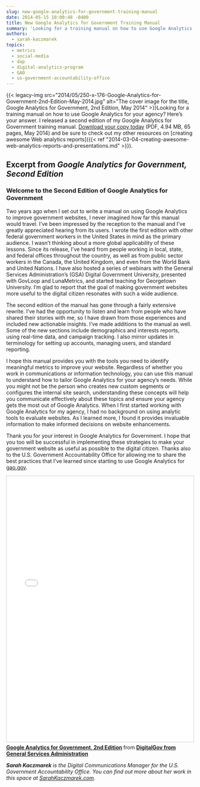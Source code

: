 ```yaml
---
slug: new-google-analytics-for-government-training-manual
date: 2014-05-15 10:00:48 -0400
title: New Google Analytics for Government Training Manual
summary: 'Looking for a training manual on how to use Google Analytics for your agency? Here&#8217;s your answer. I released a second edition of my Google Analytics for Government training manual. Download your copy today (PDF, 4.94 MB, 65 pages, May 2014) and'
authors:
  - sarah-kaczmarek
topics:
  - metrics
  - social-media
  - dap
  - digital-analytics-program
  - GAO
  - us-government-accountability-office
---
```


{{< legacy-img src="2014/05/250-x-176-Google-Analytics-for-Government-2nd-Edition-May-2014.jpg" alt="The cover image for the title, Google Analytics for Government, 2nd Edition, May 2014" >}}Looking for a training manual on how to use Google Analytics for your agency? Here&#8217;s your answer. I released a second edition of my Google Analytics for Government training manual. [Download your copy today](https://s3.amazonaws.com/digitalgov/_legacy-img/2014/05/2ND_EDITION__GOOGLE_ANALYTICS_FOR_GOVERNMENT_TRAINING_MANUAL-4.pdf) (PDF, 4.94 MB, 65 pages, May 2014) and be sure to check out my other resources on [creating awesome Web analytics reports]({{< ref "2014-03-04-creating-awesome-web-analytics-reports-and-presentations.md" >}}).

## Excerpt from _Google Analytics for Government, Second Edition_

### Welcome to the Second Edition of Google Analytics for Government

Two years ago when I set out to write a manual on using Google Analytics to improve government websites, I never imagined how far this manual would travel. I’ve been impressed by the reception to the manual and I’ve greatly appreciated hearing from its users. I wrote the first edition with other federal government workers in the United States in mind as the primary audience. I wasn’t thinking about a more global applicability of these lessons. Since its release, I’ve heard from people working in local, state, and federal offices throughout the country, as well as from public sector workers in the Canada, the United Kingdom, and even from the World Bank and United Nations. I have also hosted a series of webinars with the General Services Administration’s (GSA) Digital Government University, presented with GovLoop and LunaMetrics, and started teaching for Georgetown University. I’m glad to report that the goal of making government websites more useful to the digital citizen resonates with such a wide audience.

The second edition of the manual has gone through a fairly extensive rewrite. I’ve had the opportunity to listen and learn from people who have shared their stories with me, so I have drawn from those experiences and included new actionable insights. I’ve made additions to the manual as well. Some of the new sections include demographics and interests reports, using real-time data, and campaign tracking. I also mirror updates in terminology for setting up accounts, managing users, and standard reporting.

I hope this manual provides you with the tools you need to identify meaningful metrics to improve your website. Regardless of whether you work in communications or information technology, you can use this manual to understand how to tailor Google Analytics for your agency’s needs. While you might not be the person who creates new custom segments or configures the internal site search, understanding these concepts will help you communicate effectively about these topics and ensure your agency gets the most out of Google Analytics. When I first started working with Google Analytics for my agency, I had no background on using analytic tools to evaluate websites. As I learned more, I found it provides invaluable information to make informed decisions on website enhancements.

Thank you for your interest in Google Analytics for Government. I hope that you too will be successful in implementing these strategies to make your government website as useful as possible to the digital citizen. Thanks also to the U.S. Government Accountability Office for allowing me to share the best practices that I’ve learned since starting to use Google Analytics for [gao.gov](http://www.gao.gov/).

<iframe src="//www.slideshare.net/slideshow/embed_code/key/y0uNONQjjrAHiD" width="668" height="714" frameborder="0" marginwidth="0" marginheight="0" scrolling="no" style="border:1px solid #CCC; border-width:1px; margin-bottom:5px; max-width: 100%;" allowfullscreen> </iframe> <div style="margin-bottom:5px"> <strong> <a href="//www.slideshare.net/DigitalGov/google-analytics-for-government-2nd-edition-sarah-kaczmarek-gao" alt="Slides: Google Analytics for Government, 2nd Edition" title="Google Analytics for Government, 2nd Edition" target="_blank">Google Analytics for Government, 2nd Edition</a> </strong> from <strong><a href="https://www.slideshare.net/DigitalGov" target="_blank">DigitalGov from General Services Administration</a></strong> </div>

_**Sarah Kaczmarek** is the Digital Communications Manager for the U.S. Government Accountability Office. You can find out more about her work in this space at [SarahKaczmarek.com](http://sarahkaczmarek.com/)._
